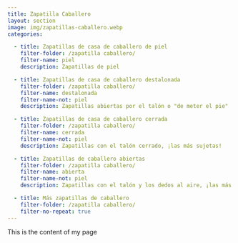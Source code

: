 ```yaml
---
title: Zapatilla Caballero
layout: section
image: img/zapatillas-caballero.webp
categories:

  - title: Zapatillas de casa de caballero de piel
    filter-folder: /zapatilla caballero/
    filter-name: piel
    description: Zapatillas de piel

  - title: Zapatillas de casa de caballero destalonada
    filter-folder: /zapatilla caballero/
    filter-name: destalonada
    filter-name-not: piel
    description: Zapatillas abiertas por el talón o "de meter el pie"

  - title: Zapatillas de casa de caballero cerrada
    filter-folder: /zapatilla caballero/
    filter-name: cerrada
    filter-name-not: piel
    description: Zapatillas con el talón cerrado, ¡las más sujetas!

  - title: Zapatillas de caballero abiertas
    filter-folder: /zapatilla caballero/
    filter-name: abierta
    filter-name-not: piel
    description: Zapatillas con el talón y los dedos al aire, ¡las más fresquitas!

  - title: Más zapatillas de caballero
    filter-folder: /zapatilla caballero/
    filter-no-repeat: true
---
```


This is the content of my page